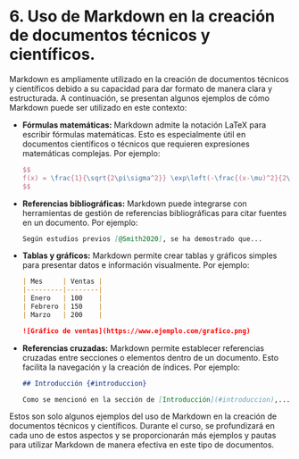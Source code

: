
# 6. Uso de Markdown en la creación de documentos técnicos y científicos.

Markdown es ampliamente utilizado en la creación de documentos técnicos y científicos debido a su capacidad para dar formato de manera clara y estructurada. A continuación, se presentan algunos ejemplos de cómo Markdown puede ser utilizado en este contexto:

- **Fórmulas matemáticas:** Markdown admite la notación LaTeX para escribir fórmulas matemáticas. Esto es especialmente útil en documentos científicos o técnicos que requieren expresiones matemáticas complejas. Por ejemplo:

  ```Latex
  $$
  f(x) = \frac{1}{\sqrt{2\pi\sigma^2}} \exp\left(-\frac{(x-\mu)^2}{2\sigma^2}\right)
  $$
  ```

- **Referencias bibliográficas:** Markdown puede integrarse con herramientas de gestión de referencias bibliográficas para citar fuentes en un documento. Por ejemplo:

  ```Markdown
  Según estudios previos [@Smith2020], se ha demostrado que...
  ```

- **Tablas y gráficos:** Markdown permite crear tablas y gráficos simples para presentar datos e información visualmente. Por ejemplo:

  ```Markdown
  | Mes     | Ventas |
  |---------|--------|
  | Enero   | 100    |
  | Febrero | 150    |
  | Marzo   | 200    |

  ![Gráfico de ventas](https://www.ejemplo.com/grafico.png)
  ```

- **Referencias cruzadas:** Markdown permite establecer referencias cruzadas entre secciones o elementos dentro de un documento. Esto facilita la navegación y la creación de índices. Por ejemplo:

  ```Markdown
  ## Introducción {#introduccion}

  Como se mencionó en la sección de [Introducción](#introduccion),...
  ```

Estos son solo algunos ejemplos del uso de Markdown en la creación de documentos técnicos y científicos. Durante el curso, se profundizará en cada uno de estos aspectos y se proporcionarán más ejemplos y pautas para utilizar Markdown de manera efectiva en este tipo de documentos.